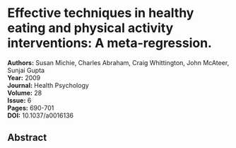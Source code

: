 # Effective techniques in healthy eating and physical activity interventions: A meta-regression.

**Authors:** Susan Michie, Charles Abraham, Craig Whittington, John McAteer, Sunjai Gupta  
**Year:** 2009  
**Journal:** Health Psychology  
**Volume:** 28  
**Issue:** 6  
**Pages:** 690-701  
**DOI:** 10.1037/a0016136  

## Abstract


